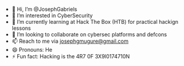 - 👋 Hi, I’m @JosephGabriels
- 👀 I’m interested in CyberSecurity
- 🌱 I’m currently learning at Hack The Box (HTB) for practical hackign lessons
- 💞️ I’m looking to collaborate on cybersec platforms and defcons
- 📫 Reach to me via josephgmugure@gmail.com
- 😄 Pronouns: He
- ⚡ Fun fact: Hacking is the 4R7 0F 3X9l0174710N

<!---
JosephGabriels/JosephGabriels is a ✨ special ✨ repository because its `README.md` (this file) appears on your GitHub profile.
You can click the Preview link to take a look at your changes.
--->
